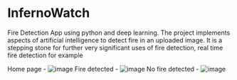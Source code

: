 # InfernoWatch
Fire Detection App using python and deep learning.
The project implements aspects of artificial intelligence to detect fire in an uploaded image.
It is a stepping stone for further very significant uses of fire detection, real time fire detection for example

Home page - ![image](https://github.com/aryanm23/InfernoWatch/assets/120236492/5a3ae209-3c00-4a6d-b071-30b1f1da4aeb)
Fire detected - ![image](https://github.com/aryanm23/InfernoWatch/assets/120236492/a583e63a-430a-4923-9d82-80f32829fd03)
No fire detected - ![image](https://github.com/aryanm23/InfernoWatch/assets/120236492/c6855f09-aa7e-48c2-8cf7-d9cd09a7b612)
